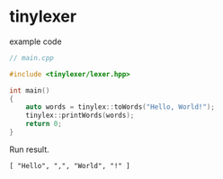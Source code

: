 # tinylexer

example code

```cpp
// main.cpp

#include <tinylexer/lexer.hpp>

int main()
{
    auto words = tinylex::toWords("Hello, World!");
    tinylex::printWords(words);
    return 0;
}

```

Run result.
```
[ "Hello", ",", "World", "!" ]
```
